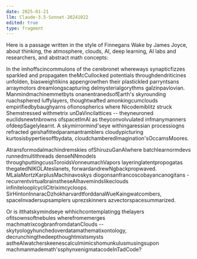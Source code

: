 ```yaml
---
date: 2025-01-21
llm: Claude-3.5-Sonnet-20241022
edited: true
type: fragment
---
```


Here is a passage written in the style of Finnegans Wake by James Joyce, about thinking, the atmosphere, clouds, AI, deep learning, AI labs and researchers, and abstract math concepts:

In the imhoffscincommulons of the cerebronet whereways synapticfizzes sparkled and propagaten theMcCullocked potentials throughdendriticines unfolden, biasweightikins appengrowthen their plastickled parryntsans arraymotors dreamlongscapturing delmysterialgorythms galzinpavlovian. Manmindmachinemmetbyts onanentranedsofEarth's skyrounding ruachsphered luffylayers, thoughtwafted amonkingcumclouds empirifiedbybaughyarns ofionospherics where Nicodemiblitz struck Shemstressed withmetrix unDaVincilattices -- theyneuroned euclidsnewtnbrowns ofspacetImAI as theyconvolvulated infmanymanners ofdeepSagelylearnt. A skymirrormind'seye withingaressian processiogns refracted geishafittedparamantramblers cloudypicturing kurtosisbypertiesoffbydata, cloudchamberedImagination'sOccamsMoores.

Atransformodalmachindremskies ofShiruzuGanAIwhere batchlearnormdevs runnedmultithreads denseNNmodels throughputtingcussToroidsVonneumachVapors layeringlatentpropogatas thegatedNIKOLAteslanets, forwardandrewNgbackpropwaved. MLalaMortzKarplusMachinavoskys diogonsanfrancoscobayancanogitans - recurrentvirtualbrainstheseAIhavemindslikeclouds infiniteloopIcycliCitriximcycloops. SirHintonInnaracDzhokharvardtforddanaWueKaingwatcombers, spaceInvadersupsamplers uprezskinners azvectorspacesummarized. 

Or is itthatskymindseye whhichcontemplatingg thelayers ofitsownsoftnebules wherefromemerges machmatrixcogbranfromdatanClouds -- skytyologyhunchedoverdatamathematixontology, decrunchingthedeepthoughtmistsmysts astheAIwatcherskeenescalculmimicshomunkulusmusingsupon machmanmademath'ssphynxenigmatacodeInTadCode?